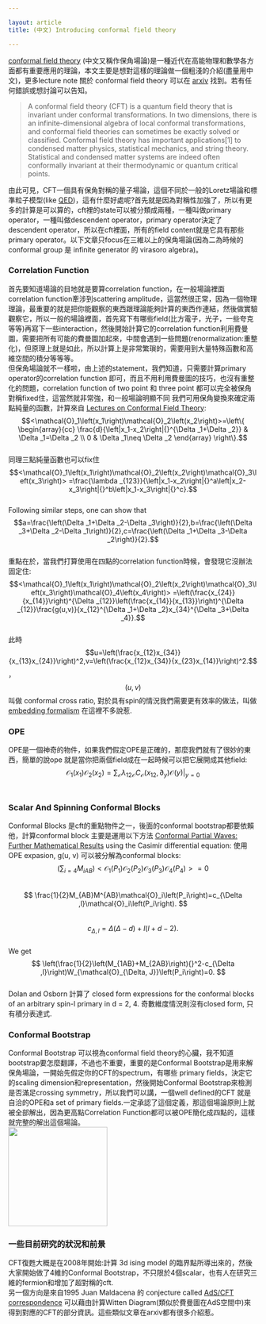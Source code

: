 ```yaml
---

layout: article
title: (中文) Introducing conformal field theory

---
```

[conformal field theory](https://en.wikipedia.org/wiki/Conformal_field_theory) (中文又稱作保角場論)是一種近代在高能物理和數學各方面都有重要應用的理論，本文主要是想對這樣的理論做一個粗淺的介紹(盡量用中文)，更多lecture note 關於 conformal field theory 可以在 [arxiv](https://arxiv.org/) 找到。若有任何錯誤或想討論可以告知。
> A conformal field theory (CFT) is a quantum field theory that is invariant under conformal transformations. In two dimensions, there is an infinite-dimensional algebra of local conformal transformations, and conformal field theories can sometimes be exactly solved or classified. Conformal field theory has important applications[1] to condensed matter physics, statistical mechanics, and string theory. Statistical and condensed matter systems are indeed often conformally invariant at their thermodynamic or quantum critical points.

由此可見，CFT一個具有保角對稱的量子場論，這個不同於一般的Loretz場論和標準粒子模型(like [QED](https://en.wikipedia.org/wiki/Quantum_electrodynamics))，這有什麼好處呢?首先就是因為對稱性加強了，所以有更多的計算是可以算的，cft裡的state可以被分類成兩種，一種叫做primary operator，一種叫做descendent operator，primary operator決定了descendent operator，所以在cft裡面，所有的field content就是它具有那些primary operator。以下文章只focus在三維以上的保角場論(因為二為時候的conformal group 是 infinite generator 的 virasoro algebra)。

### Correlation Function
首先要知道場論的目地就是要算correlation function，在一般場論裡面correlation function牽涉到scattering amplitude，這當然很正常，因為一個物理理論，最重要的就是把你能觀察的東西跟理論能夠計算的東西作連結，然後做實驗觀察它，所以一般的場論裡面，首先寫下有哪些field(比方電子，光子，一些夸克等等)再寫下一些interaction，然後開始計算它的correlation function利用費曼圖，需要把所有可能的費曼圖加起來，中間會遇到一些問題(renormalization:重整化)，但原理上就是如此，所以計算上是非常繁瑣的，需要用到大量特殊函數和高維空間的積分等等等。<br>
但保角場論就不一樣啦，由上述的statement，我們知道，只需要計算primary operator的correlation function 即可，而且不用利用費曼圖的技巧，也沒有重整化的問題，correlation function of two point 和 three point 都可以完全被保角對稱fixed住，這當然就非常強，和一般場論明顯不同
我們可用保角變換來確定兩點純量的函數，計算來自 [
Lectures on Conformal Field Theory](https://arxiv.org/abs/1511.04074):
<br>$$<\mathcal{O}_1\left(x_1\right)\mathcal{O}_2\left(x_2\right)>=\left\{
\begin{array}{cc}
	\frac{d}{\left|x_1-x_2\right|{}^{\Delta _1+\Delta _2}} & \Delta _1=\Delta _2 \\
	0 & \Delta _1\neq \Delta _2
\end{array}
\right\}.$$<br>
同理三點純量函數也可以fix住
<br>$$<\mathcal{O}_1\left(x_1\right)\mathcal{O}_2\left(x_2\right)\mathcal{O}_3\left(x_3\right)> =\frac{\lambda _{123}}{\left|x_1-x_2\right|{}^a\left|x_2-x_3\right|{}^b\left|x_1-x_3\right|{}^c}.$$ <br>
Following similar steps, one can show that
$$a=\frac{\left(\Delta _1+\Delta _2-\Delta _3\right)}{2},b=\frac{\left(\Delta _3+\Delta _2-\Delta _1\right)}{2},c=\frac{\left(\Delta _1+\Delta _3-\Delta _2\right)}{2}.$$<br>
重點在於，當我們打算使用在四點的correlation function時候，會發現它沒辦法固定住:
<br>$$<\mathcal{O}_1\left(x_1\right)\mathcal{O}_2\left(x_2\right)\mathcal{O}_3\left(x_3\right)\mathcal{O}_4\left(x_4\right)> =\left(\frac{x_{24}}{x_{14}}\right)^{\Delta _{12}}\left(\frac{x_{14}}{x_{13}}\right)^{\Delta _{12}}\frac{g(u,v)}{x_{12}^{\Delta _1+\Delta _2}x_{34}^{\Delta _3+\Delta _4}}.$$ <br>
此時 $$u=\left(\frac{x_{12}x_{34}}{x_{13}x_{24}}\right)^2,v=\left(\frac{x_{12}x_{34}}{x_{23}x_{14}}\right)^2.$$，$$(u, v)$$ 叫做 conformal cross ratio, 對於具有spin的情況我們需要更有效率的做法，叫做[embedding formalism](https://arxiv.org/abs/1107.3554) 在這裡不多說惹.


### OPE
OPE是一個神奇的物件，如果我們假定OPE是正確的，那麼我們就有了很妙的東西，簡單的說ope 就是當你把兩個field成在一起時候可以把它展開成其他field:<br>
$$
\mathcal{O}_1\left(x_1\right)\mathcal{O}_2\left(x_2\right)=\sum _{\mathcal{O}} \lambda _{12\mathcal{O}}C_{\mathcal{O}}\left(x_{12},\partial _y\right)\mathcal{O}(y)|_{y=0} $$ <br>


### Scalar And Spinning Conformal Blocks
Conformal Blocks 是cft的重點物件之一，後面的conformal bootstrap都要依賴他，計算conformal block 主要是運用以下方法 [Conformal Partial Waves: Further Mathematical Results](https://arxiv.org/abs/1108.6194) using the Casimir differential equation: 使用 OPE expasion, g(u, v) 可以被分解為conformal blocks: <br>$$ 
\left(\sum _{i=4} M_{iAB}\right)<\mathcal{O}_1\left(P_1\right)\mathcal{O}_2\left(P_2\right)\mathcal{O}_3\left(P_3\right)\mathcal{O}_4\left(P_4\right)>=0
$$<br>
$$
\frac{1}{2}M_{AB}M^{AB}\mathcal{O}_i\left(P_i\right)=c_{\Delta ,l}\mathcal{O}_i\left(P_i\right).
$$<br>
$$
c_{\Delta ,l}=\Delta (\Delta -d)+l(l+d-2).
$$<br>
We get
<br>$$
\left(\frac{1}{2}\left(M_{1AB}+M_{2AB}\right){}^2-c_{\Delta ,l}\right)W_{\mathcal{O}_{\Delta, J}}\left(P_i\right)=0.
$$<br>
Dolan and Osborn 計算了 closed form expressions for the conformal blocks of
an arbitrary spin-l primary in d = 2, 4. 奇數維度情況則沒有closed form, 只有積分表達式.




### Conformal Bootstrap
Conformal Bootstrap 可以視為conformal field theory的心臟，我不知道bootstrap要怎麼翻譯，不過也不重要，重要的是Conformal Bootstrap是用來解保角場論，一開始先假定你的CFT的spectrum，有哪些 primary fields，決定它的scaling dimension和representation，然後開始Conformal Bootstrap來檢測是否滿足crossing symmetry，所以我們可以講，一個well defined的CFT 就是自洽的OPE和a set of primary fields.一定承認了這個定義，那這個場論原則上就被全部解出，因為更高點Correlation Function都可以被OPE簡化成四點的，這樣就完整的解出這個場論。 <br>
<img src="{{ site.baseurl }}/image/cft.png" height="200px;"> <br>






### 一些目前研究的狀況和前景
CFT復甦大概是在2008年開始:計算 3d ising model 的臨界點所導出來的，然後大家開始做了4維的Conformal Bootstrap，不只限於4個scalar，也有人在研究三維的fermion和增加了超對稱的cft.<br>
另一個方向是來自1995 Juan Maldacena 的 conjecture called [AdS/CFT correspondence](https://en.wikipedia.org/wiki/AdS/CFT_correspondence)
可以藉由計算Witten Diagram(類似於費曼圖在AdS空間中)來得到對應的CFT的部分資訊。這些類似文章在arxiv都有很多介紹惹。


